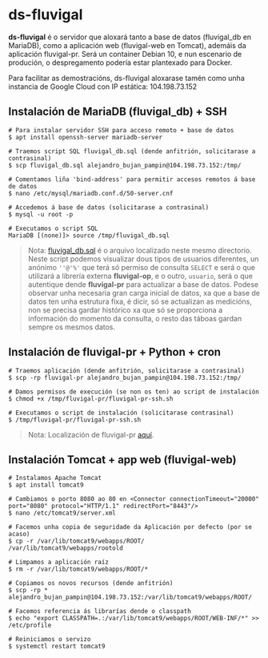 # ds-fluvigal

__ds-fluvigal__ é o servidor que aloxará tanto a base de datos (fluvigal_db en MariaDB), como a aplicación web (fluvigal-web en Tomcat), ademáis da aplicación fluvigal-pr. Será un container Debian 10, e nun escenario de produción, o despregamento podería estar plantexado para Docker. 

Para facilitar as demostracións, ds-fluvigal aloxarase tamén como unha instancia de Google Cloud con IP estática: 104.198.73.152

## Instalación de MariaDB (fluvigal_db) + SSH

    # Para instalar servidor SSH para acceso remoto + base de datos
    $ apt install openssh-server mariadb-server

    # Traemos script SQL fluvigal_db.sql (dende anfitrión, solicitarase a contrasinal)
    $ scp fluvigal_db.sql alejandro_bujan_pampin@104.198.73.152:/tmp/

    # Comentamos liña 'bind-address' para permitir accesos remotos á base de datos
    $ nano /etc/mysql/mariadb.conf.d/50-server.cnf

    # Accedemos á base de datos (solicitarase a contrasinal)
    $ mysql -u root -p

    # Executamos o script SQL 
    MariaDB [(none)]> source /tmp/fluvigal_db.sql

> Nota: [fluvigal_db.sql](./fluvigal_db.sql) é o arquivo localizado neste mesmo directorio. Neste script podemos visualizar dous tipos de usuarios diferentes, un anónimo `''@'%'` que terá só permiso de consulta `SELECT` e será o que utilizará a librería externa __fluvigal-op__, e o outro, `usuario`, será o que autentique dende __fluvigal-pr__ para actualizar a base de datos. Podese observar unha necesaria gran carga inicial de datos, xa que a base de datos ten unha estrutura fixa, é dicir, só se actualizan as medicións, non se precisa gardar histórico xa que só se proporciona a información do momento da consulta, o resto das táboas gardan sempre os mesmos datos. 

## Instalación de fluvigal-pr + Python + cron

    # Traemos aplicación (dende anfitrión, solicitarase a contrasinal)
    $ scp -rp fluvigal-pr alejandro_bujan_pampin@104.198.73.152:/tmp/

    # Damos permisos de execución (se non os ten) ao script de instalación
    $ chmod +x /tmp/fluvigal-pr/fluvigal-pr-ssh.sh

    # Executamos o script de instalación (solicitarase contrasinal)
    $ /tmp/fluvigal-pr/fluvigal-pr-ssh.sh

> Nota: Localización de fluvigal-pr [aquí](../fluvigal-pr/).

## Instalación Tomcat + app web (fluvigal-web)

    # Instalamos Apache Tomcat
    $ apt install tomcat9

    # Cambiamos o porto 8080 ao 80 en <Connector connectionTimeout="20000" port="8080" protocol="HTTP/1.1" redirectPort="8443"/>
    $ nano /etc/tomcat9/server.xml
    
    # Facemos unha copia de seguridade da Aplicación por defecto (por se acaso)
    $ cp -r /var/lib/tomcat9/webapps/ROOT/ /var/lib/tomcat9/webapps/rootold

    # Limpamos a aplicación raíz
    $ rm -r /var/lib/tomcat9/webapps/ROOT/*

    # Copiamos os novos recursos (dende anfitrión)
    $ scp -rp * alejandro_bujan_pampin@104.198.73.152:/var/lib/tomcat9/webapps/ROOT/

    # Facemos referencia ás librarías dende o classpath
    $ echo "export CLASSPATH=.:/var/lib/tomcat9/webapps/ROOT/WEB-INF/*" >> /etc/profile

    # Reiniciamos o servizo
    $ systemctl restart tomcat9